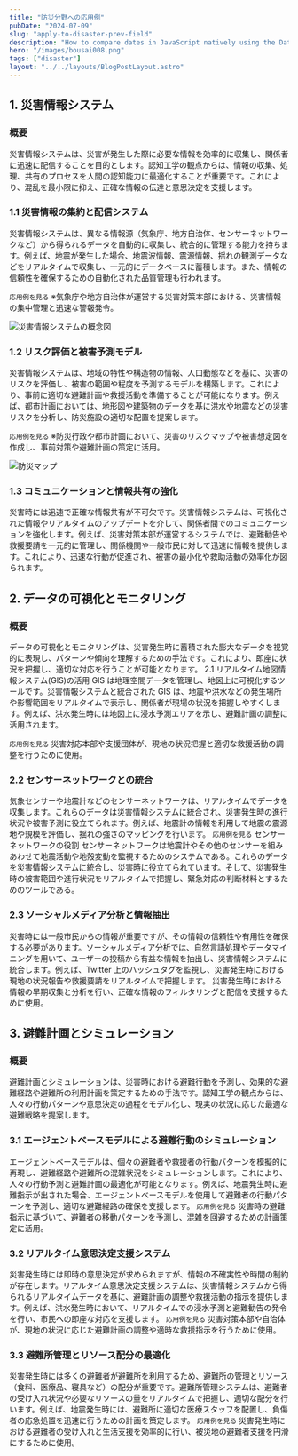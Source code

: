 ```yaml
---
title: "防災分野への応用例"
pubDate: "2024-07-09"
slug: "apply-to-disaster-prev-field"
description: "How to compare dates in JavaScript natively using the Date Object, without using any third-party libraries."
hero: "/images/bousai008.png"
tags: ["disaster"]
layout: "../../layouts/BlogPostLayout.astro"
---
```


## 1. 災害情報システム

### 概要

災害情報システムは、災害が発生した際に必要な情報を効率的に収集し、関係者に迅速に配信することを目的とします。認知工学の観点からは、情報の収集、処理、共有のプロセスを人間の認知能力に最適化することが重要です。これにより、混乱を最小限に抑え、正確な情報の伝達と意思決定を支援します。

### 1.1 災害情報の集約と配信システム

災害情報システムは、異なる情報源（気象庁、地方自治体、センサーネットワークなど）から得られるデータを自動的に収集し、統合的に管理する能力を持ちます。例えば、地震が発生した場合、地震波情報、震源情報、揺れの観測データなどをリアルタイムで収集し、一元的にデータベースに蓄積します。また、情報の信頼性を確保するための自動化された品質管理も行われます。

`応用例を見る`
※気象庁や地方自治体が運営する災害対策本部における、災害情報の集中管理と迅速な警報発令。

<img src="/images/yakuwarizu.jpg" alt="災害情報システムの概念図" >

### 1.2 リスク評価と被害予測モデル

災害情報システムは、地域の特性や構造物の情報、人口動態などを基に、災害のリスクを評価し、被害の範囲や程度を予測するモデルを構築します。これにより、事前に適切な避難計画や救援活動を準備することが可能になります。例えば、都市計画においては、地形図や建築物のデータを基に洪水や地震などの災害リスクを分析し、防災施設の適切な配置を提案します。

`応用例を見る`
※防災行政や都市計画において、災害のリスクマップや被害想定図を作成し、事前対策や避難計画の策定に活用。

<img src="/images/disaster-map.jpg" alt="防災マップ">

### 1.3 コミュニケーションと情報共有の強化

災害時には迅速で正確な情報共有が不可欠です。災害情報システムは、可視化された情報やリアルタイムのアップデートを介して、関係者間でのコミュニケーションを強化します。例えば、災害対策本部が運営するシステムでは、避難勧告や救援要請を一元的に管理し、関係機関や一般市民に対して迅速に情報を提供します。これにより、迅速な行動が促進され、被害の最小化や救助活動の効率化が図られます。

## 2. データの可視化とモニタリング

### 概要

データの可視化とモニタリングは、災害発生時に蓄積された膨大なデータを視覚的に表現し、パターンや傾向を理解するための手法です。これにより、即座に状況を把握し、適切な対応を行うことが可能となります。
2.1 リアルタイム地図情報システム(GIS)の活用
GIS は地理空間データを管理し、地図上に可視化するツールです。災害情報システムと統合された GIS は、地震や洪水などの発生場所や影響範囲をリアルタイムで表示し、関係者が現場の状況を把握しやすくします。例えば、洪水発生時には地図上に浸水予測エリアを示し、避難計画の調整に活用されます。

`応用例を見る`
災害対応本部や支援団体が、現地の状況把握と適切な救援活動の調整を行うために使用。

### 2.2 センサーネットワークとの統合

気象センサーや地震計などのセンサーネットワークは、リアルタイムでデータを収集します。これらのデータは災害情報システムに統合され、災害発生時の進行状況や被害予測に役立てられます。例えば、地震計の情報を利用して地震の震源地や規模を評価し、揺れの強さのマッピングを行います。
`応用例を見る`
センサーネットワークの役割
センサーネットワークは地震計やその他のセンサーを組みあわせて地震活動や地殻変動を監視するためのシステムである。これらのデータを災害情報システムに統合し、災害時に役立てられています。そして、災害発生時の被害範囲や進行状況をリアルタイムで把握し、緊急対応の判断材料とするためのツールである。

### 2.3 ソーシャルメディア分析と情報抽出

災害時には一般市民からの情報が重要ですが、その情報の信頼性や有用性を確保する必要があります。ソーシャルメディア分析では、自然言語処理やデータマイニングを用いて、ユーザーの投稿から有益な情報を抽出し、災害情報システムに統合します。例えば、Twitter 上のハッシュタグを監視し、災害発生時における現地の状況報告や救援要請をリアルタイムで把握します。
災害発生時における情報の早期収集と分析を行い、正確な情報のフィルタリングと配信を支援するために使用。

## 3. 避難計画とシミュレーション

### 概要

避難計画とシミュレーションは、災害時における避難行動を予測し、効果的な避難経路や避難所の利用計画を策定するための手法です。認知工学の観点からは、人々の行動パターンや意思決定の過程をモデル化し、現実の状況に応じた最適な避難戦略を提案します。

### 3.1 エージェントベースモデルによる避難行動のシミュレーション

エージェントベースモデルは、個々の避難者や救援者の行動パターンを模擬的に再現し、避難経路や避難所の混雑状況をシミュレーションします。これにより、人々の行動予測と避難計画の最適化が可能となります。例えば、地震発生時に避難指示が出された場合、エージェントベースモデルを使用して避難者の行動パターンを予測し、適切な避難経路の確保を支援します。
`応用例を見る`
災害時の避難指示に基づいて、避難者の移動パターンを予測し、混雑を回避するための計画策定に活用。

### 3.2 リアルタイム意思決定支援システム

災害発生時には即時の意思決定が求められますが、情報の不確実性や時間の制約が存在します。リアルタイム意思決定支援システムは、災害情報システムから得られるリアルタイムデータを基に、避難計画の調整や救援活動の指示を提供します。例えば、洪水発生時において、リアルタイムでの浸水予測と避難勧告の発令を行い、市民への即座な対応を支援します。
`応用例を見る`
災害対策本部や自治体が、現地の状況に応じた避難計画の調整や適時な救援指示を行うために使用。

### 3.3 避難所管理とリソース配分の最適化

災害発生時には多くの避難者が避難所を利用するため、避難所の管理とリソース（食料、医療品、寝具など）の配分が重要です。避難所管理システムは、避難者の受け入れ状況や必要なリソースの量をリアルタイムで把握し、適切な配分を行います。例えば、地震発生時には、避難所に適切な医療スタッフを配置し、負傷者の応急処置を迅速に行うための計画を策定します。
`応用例を見る`
災害発生時における避難者の受け入れと生活支援を効率的に行い、被災地の避難者支援を円滑にするために使用。
